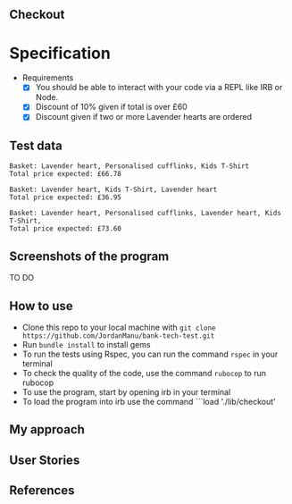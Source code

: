 ## Checkout 

# Specification

* Requirements
  * [X] You should be able to interact with your code via a REPL like IRB or Node. 
  * [X] Discount of 10% given if total is over £60
  * [X] Discount given if two or more Lavender hearts are ordered

## Test data
```
Basket: Lavender heart, Personalised cufflinks, Kids T-Shirt
Total price expected: £66.78

Basket: Lavender heart, Kids T-Shirt, Lavender heart
Total price expected: £36.95

Basket: Lavender heart, Personalised cufflinks, Lavender heart, Kids T-Shirt, 
Total price expected: £73.60
```

## Screenshots of the program

TO DO

## How to use

* Clone this repo to your local machine with ```git clone https://github.com/JordanManu/bank-tech-test.git```
* Run ```bundle install``` to install gems
* To run the tests using Rspec, you can run the command ```rspec``` in your terminal
* To check the quality of the code, use the command ```rubocop``` to run rubocop
* To use the program, start by opening irb in your terminal
* To load the program into irb use the command ```load './lib/checkout'


## My approach


## User Stories



## References

